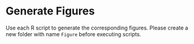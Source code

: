 # Generate Figures

Use each R script to generate the corresponding figures. Please create a new folder with name `Figure` before executing scripts. 
